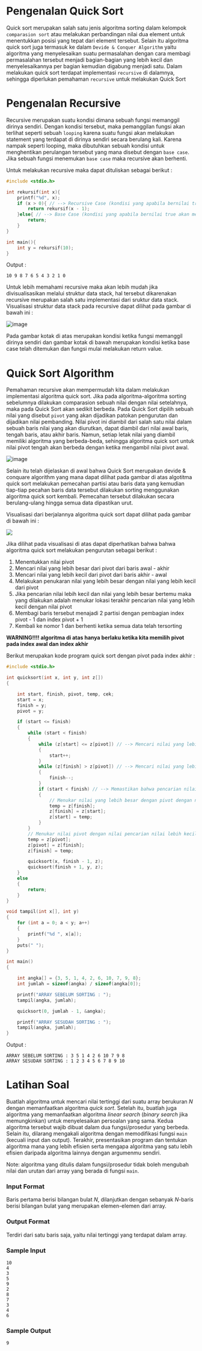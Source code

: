 # Pengenalan Quick Sort
Quick sort merupakan salah satu jenis algoritma sorting dalam kelompok `comparasion sort` atau melakukan perbandingan nilai dua element untuk menentukkan posisi yang tepat dari element tersebut. Selain itu algoritma quick sort juga termasuk ke dalam `Devide & Conquer Algorithm` yaitu algoritma yang menyelesaikan suatu permasalahan dengan cara membagi permasalahan tersebut menjadi bagian-bagian yang lebih kecil dan menyelesaikannya per bagian kemudian digabung menjadi satu. Dalam melakukan quick sort terdapat implementasi `recursive` di dalamnya, sehingga diperlukan pemahaman `recursive` untuk melakukan Quick Sort

# Pengenalan Recursive
Recursive merupakan suatu kondisi dimana sebuah fungsi memanggil dirinya sendiri. Dengan kondisi tersebut, maka pemanggilan fungsi akan terlihat seperti sebuah `looping` karena suatu fungsi akan melakukan statement yang terdapat di dirinya sendiri secara berulang kali. Karena nampak seperti looping, maka dibutuhkan sebuah kondisi untuk menghentikan perulangan tersebut yang mana disebut dengan `base case`. Jika sebuah fungsi menemukan `base case` maka recursive akan berhenti.

Untuk melakukan recursive maka dapat dituliskan sebagai berikut : 
``````C
#include <stdio.h>

int rekursif(int x){
    printf("%d", x);
    if (x > 0){ // --> Recursive Case (kondisi yang apabila bernilai true akan memanggil dirinya sendiri)
        return rekursif(x - 1); 
    }else{ // --> Base Case (kondisi yang apabila bernilai true akan mengentikan rekursi)
        return;
    }
}

int main(){
    int y = rekursif(10);
}
``````
Output : 
``````
10 9 8 7 6 5 4 3 2 1 0
``````

Untuk lebih memahami recursive maka akan lebih mudah jika divisualisasikan melalui struktur data stack, hal tersebut dikarenakan recursive merupakan salah satu implementasi dari sruktur data stack. Visualisasi struktur data stack pada recursive dapat dilihat pada gambar di bawah ini :

![image](https://user-images.githubusercontent.com/94579033/211184617-93a2ac29-bcc1-4855-b39e-e4eb7c23cd44.png)

Pada gambar kotak di atas merupakan kondisi ketika fungsi memanggil dirinya sendiri dan gambar kotak di bawah merupakan kondisi ketika base case telah ditemukan dan fungsi mulai melakukan return value.

# Quick Sort Algorithm
Pemahaman recursive akan mempermudah kita dalam melakukan implementasi algoritma quick sort. Jika pada algoritma-algoritma sorting sebelumnya dilakukan comparasion sebuah nilai dengan nilai setelahnya, maka pada Quick Sort akan sedikit berbeda. Pada Quick Sort dipilih sebuah nilai yang disebut `pivot` yang akan dijadikan patokan pengurutan dan dijadikan nilai pembanding. Nilai pivot ini diambil dari salah satu nilai dalam sebuah baris nilai yang akan diurutkan, dapat diambil dari nilai awal baris, tengah baris, atau akhir baris. Namun, setiap letak nilai yang diambil memiliki algoritma yang berbeda-beda, sehingga algoritma quick sort untuk nilai pivot tengah akan berbeda dengan  ketika mengambil nilai pivot awal.

![image](https://user-images.githubusercontent.com/94579033/211184924-13aa1cc6-fabd-4cf0-ae0e-60856d86a04a.png)

Selain itu telah dijelaskan di awal bahwa Quick Sort merupakan devide & conquare algorithm yang mana dapat dilihat pada gambar di atas algotitma quick sort melakukan pemecahan partisi atau baris data yang kemudian tiap-tiap pecahan baris data tersebut dilakukan sorting menggunakan algoritma quick sort kembali. Pemecahan tersebut dilakukan secara berulang-ulang hingga semua data dipastikan urut.

Visualisasi dari berjalannya algoritma quick sort dapat dilihat pada gambar di bawah ini : 

![](https://www.tutorialspoint.com/data_structures_algorithms/images/quick_sort_partition_animation.gif)

Jika dilihat pada visualisasi di atas dapat diperhatikan bahwa bahwa algoritma quick sort melakukan pengurutan sebagai berikut :
1. Menentukkan nilai pivot
2. Mencari nilai yang lebih besar dari pivot dari baris awal - akhir
3. Mencari nilai yang lebih kecil dari pivot dari baris akhir - awal
4. Melakukan penukaran nilai yang lebih besar dengan nilai yang lebih kecil dari pivot
5. Jika pencarian nilai lebih kecil dan nilai yang lebih besar bertemu maka yang dilakukan adalah menukar lokasi terakhir pencarian nilai yang lebih kecil dengan nilai pivot
6. Membagi baris tersebut menajadi 2 partisi dengan pembagian index pivot - 1 dan index pivot + 1
7. Kembali ke nomor 1 dan berhenti ketika semua data telah tersorting

**WARNING!!!! algoritma di atas hanya berlaku ketika kita memilih pivot pada index awal dan index akhir**

Berikut merupakan kode program quick sort dengan pivot pada index akhir : 
``````C
#include <stdio.h>

int quicksort(int x, int y, int z[])
{

    int start, finish, pivot, temp, cek;
    start = x;
    finish = y;
    pivot = y;

    if (start <= finish)
    {
        while (start < finish)
        {
            while (z[start] <= z[pivot]) // --> Mencari nilai yang lebih besar dari pivot
            {
                start++;
            }
            while (z[finish] > z[pivot]) // --> Mencari nilai yang lebih kecil dari pivot
            {
                finish--;
            }
            if (start < finish) // --> Memastikan bahwa pencarian nilai lebih besar dan lebih kecil belum saling bertemu
            {
                // Menukar nilai yang lebih besar dengan pivot dengan nilai yang lebih kecil dari pivot
                temp = z[finish];
                z[finish] = z[start];
                z[start] = temp;
            }
        }
        // Menukar nilai pivot dengan nilai pencarian nilai lebih kecil
        temp = z[pivot]; 
        z[pivot] = z[finish];
        z[finish] = temp;

        quicksort(x, finish - 1, z);
        quicksort(finish + 1, y, z);
    }
    else
    {
        return;
    }
}

void tampil(int x[], int y)
{
    for (int a = 0; a < y; a++)
    {
        printf("%d ", x[a]);
    }
    puts(" ");
}

int main()
{

    int angka[] = {3, 5, 1, 4, 2, 6, 10, 7, 9, 8};
    int jumlah = sizeof(angka) / sizeof(angka[0]);

    printf("ARRAY SEBELUM SORTING : ");
    tampil(angka, jumlah);

    quicksort(0, jumlah - 1, &angka);

    printf("ARRAY SESUDAH SORTING : ");
    tampil(angka, jumlah);
}
``````
Output : 
``````
ARRAY SEBELUM SORTING : 3 5 1 4 2 6 10 7 9 8  
ARRAY SESUDAH SORTING : 1 2 3 4 5 6 7 8 9 10 
``````

# Latihan Soal

Buatlah algoritma untuk mencari nilai tertinggi dari suatu array berukuran $N$ dengan memanfaatkan algoritma *quick sort*. Setelah itu, buatlah juga algoritma yang memanfaatkan algoritma *linear search* (*binary search* jika memungkinkan) untuk menyelesaikan persoalan yang sama. Kedua algoritma tersebut wajib dibuat dalam dua fungsi/prosedur yang berbeda. Selain itu, dilarang mengakali algoritma dengan memodifikasi fungsi `main` (kecuali input dan output). Terakhir, presentasikan program dan tentukan algoritma mana yang lebih efisien serta mengapa algoritma yang satu lebih efisien daripada algoritma lainnya dengan argumenmu sendiri.

Note: algoritma yang ditulis dalam fungsi/prosedur tidak boleh mengubah nilai dan urutan dari array yang berada di fungsi `main`.

### Input Format

Baris pertama berisi bilangan bulat $N$, dilanjutkan dengan sebanyak $N$-baris berisi bilangan bulat yang merupakan elemen-elemen dari array.

### Output Format

Terdiri dari satu baris saja, yaitu nilai tertinggi yang terdapat dalam array.

### Sample Input

```
10
4
3
5
9
2
8
7
3
4
6
```

### Sample Output

```
9
```